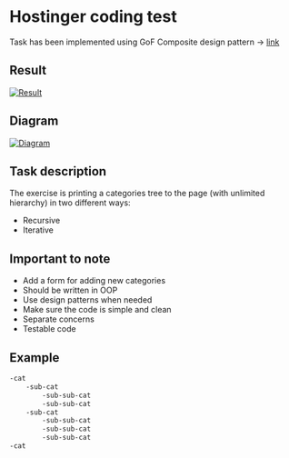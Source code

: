 # Hostinger coding test

Task has been implemented using GoF Composite design pattern -> [link](https://www.geeksforgeeks.org/composite-design-pattern/)

## Result
[![Result](https://image.ibb.co/fZAMXH/demo.png)](https://image.ibb.co/fZAMXH/demo.png)

## Diagram
[![Diagram](https://image.ibb.co/hGwfcH/uml.png)](https://image.ibb.co/hGwfcH/uml.png)

## Task description
The exercise is printing a categories tree to the page (with unlimited hierarchy) in two different ways:

  - Recursive
  - Iterative


## Important to note

  - Add a form for adding new categories
  - Should be written in OOP
  - Use design patterns when needed
  - Make sure the code is simple and clean
  - Separate concerns
  - Testable code
  
## Example
```sh
-cat
    -sub-cat
        -sub-sub-cat
        -sub-sub-cat
    -sub-cat
        -sub-sub-cat
        -sub-sub-cat
        -sub-sub-cat
-cat
```
